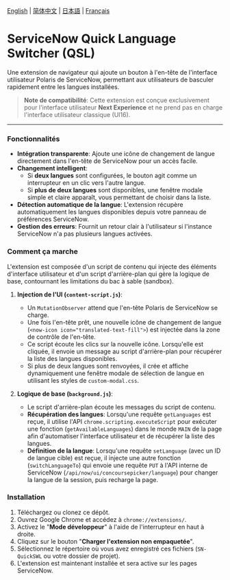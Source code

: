 [English](README.md) | [简体中文](README.zh-CN.md) | [日本語](README.ja.md) | [Français](README.fr.md)

# ServiceNow Quick Language Switcher (QSL)

Une extension de navigateur qui ajoute un bouton à l'en-tête de l'interface utilisateur Polaris de ServiceNow, permettant aux utilisateurs de basculer rapidement entre les langues installées.

> **Note de compatibilité**: Cette extension est conçue exclusivement pour l'interface utilisateur **Next Experience** et ne prend pas en charge l'interface utilisateur classique (UI16).

---

### Fonctionnalités

-   **Intégration transparente**: Ajoute une icône de changement de langue directement dans l'en-tête de ServiceNow pour un accès facile.
-   **Changement intelligent**:
    -   Si **deux langues** sont configurées, le bouton agit comme un interrupteur en un clic vers l'autre langue.
    -   Si **plus de deux langues** sont disponibles, une fenêtre modale simple et claire apparaît, vous permettant de choisir dans la liste.
-   **Détection automatique de la langue**: L'extension récupère automatiquement les langues disponibles depuis votre panneau de préférences ServiceNow.
-   **Gestion des erreurs**: Fournit un retour clair à l'utilisateur si l'instance ServiceNow n'a pas plusieurs langues activées.

### Comment ça marche

L'extension est composée d'un script de contenu qui injecte des éléments d'interface utilisateur et d'un script d'arrière-plan qui gère la logique de base, contournant les limitations du bac à sable (sandbox).

1.  **Injection de l'UI (`content-script.js`)**:
    -   Un `MutationObserver` attend que l'en-tête Polaris de ServiceNow se charge.
    -   Une fois l'en-tête prêt, une nouvelle icône de changement de langue (`<now-icon icon="translated-text-fill">`) est injectée dans la zone de contrôle de l'en-tête.
    -   Ce script écoute les clics sur la nouvelle icône. Lorsqu'elle est cliquée, il envoie un message au script d'arrière-plan pour récupérer la liste des langues disponibles.
    -   Si plus de deux langues sont renvoyées, il crée et affiche dynamiquement une fenêtre modale de sélection de langue en utilisant les styles de `custom-modal.css`.

2.  **Logique de base (`background.js`)**:
    -   Le script d'arrière-plan écoute les messages du script de contenu.
    -   **Récupération des langues**: Lorsqu'une requête `getLanguages` est reçue, il utilise l'API `chrome.scripting.executeScript` pour exécuter une fonction (`getAvailableLanguages`) dans le monde `MAIN` de la page afin d'automatiser l'interface utilisateur et de récupérer la liste des langues.
    -   **Définition de la langue**: Lorsqu'une requête `setLanguage` (avec un ID de langue cible) est reçue, il injecte une autre fonction (`switchLanguageTo`) qui envoie une requête `PUT` à l'API interne de ServiceNow (`/api/now/ui/concoursepicker/language`) pour changer la langue de la session, puis recharge la page.

### Installation

1.  Téléchargez ou clonez ce dépôt.
2.  Ouvrez Google Chrome et accédez à `chrome://extensions/`.
3.  Activez le "**Mode développeur**" à l'aide de l'interrupteur en haut à droite.
4.  Cliquez sur le bouton "**Charger l'extension non empaquetée**".
5.  Sélectionnez le répertoire où vous avez enregistré ces fichiers (`SN-QuickSWL` ou votre dossier de projet).
6.  L'extension est maintenant installée et sera active sur les pages ServiceNow.